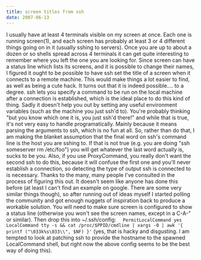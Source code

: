 ```yaml
---
title: screen titles from ssh
date: 2007-06-13
---
```


I usually have at least 4 terminals visible on my screen at once. Each one is running screen(1), and each screen has probably at least 3 or 4 different things going on in it (usually sshing to servers).
Once you are up to about a dozen or so shells spread across 4 terminals it can get quite interesting to remember where you left the one you are looking for.
Since screen can have a status line which lists its screens, and it is possible to change their names, I figured it ought to be possible to have ssh set the title of a screen when it connects to a remote machine. This would make things a lot easier to find, as well as being a cute hack.
It turns out that it is indeed possible.... to a degree.
ssh lets you specify a command to be run on the local machine after a connection is established, which is the ideal place to do this kind of thing. Sadly it doesn't help you out by setting any useful environment variables (such as the machine you just ssh'd to). You're probably thinking "but you know which one it is, you just ssh'd there!" and while that is true, it's not very easy to handle programatically. Mainly because it means parsing the arguments to ssh, which is no fun at all.
So, rather than do that, I am making the blanket assumption that the final word on ssh's command line is the host you are sshing to. If that is not true (e.g. you are doing "ssh someserver rm /etc/foo") you will get whatever the last word actually is, sucks to be you.
Also, if you use ProxyCommand, you really don't want the second ssh to do this, because it will confuse the first one and you'll never establish a connection, so detecting the type of output ssh is connected to is necessary.
Thanks to the many, many people I've consulted in the process of figuring this out. It doesn't seem like anyone has done this before (at least I can't find an example on google. There are some very similar things though), so after running out of ideas myself I started polling the community and got enough nuggets of inspiration back to produce a workable solution.
You will need to make sure screen is configured to show a status line (otherwise you won't see the screen names, except in a C-A-" or similar). Then drop this into ~/.ssh/config:
`  PermitLocalCommand yes  LocalCommand tty -s && cat /proc/$PPID/cmdline | xargs -0 | awk '{ printf ("\033k%s\033\\", $NF) }'`
(yes, that is hacky and disgusting. I am tempted to look at patching ssh to provide the hostname to the spawned LocalCommand shell, but right now the above config seems to be the best way of doing this).
